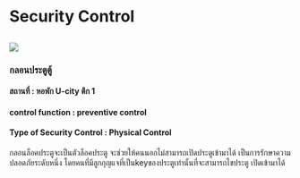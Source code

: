 # Security Control 
## ![](img/20676.jpg)
### กลอนประตูตู้
#### สถานที่ : หอพัก U-city ตึก 1 

#### control function : preventive control 

#### Type of Security Control : Physical Control

กลอนล็อคประตูจะเป็นตัวล็อคประตู จะช่วยให้คนนอกไม่สามารถเปิดประตูเข้ามาได้ เป็นการรักษาความปลอดภัยระดับหนึ่ง โดยคนที่มีลูกกุญแจที่เป็นkeyของประตูเท่านั้นที่จะสามารถไขประตู เปิดเข้ามาได้
